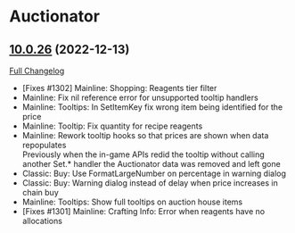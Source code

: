 # Auctionator

## [10.0.26](https://github.com/Auctionator/Auctionator/tree/10.0.26) (2022-12-13)
[Full Changelog](https://github.com/Auctionator/Auctionator/compare/10.0.25...10.0.26) 

- [Fixes #1302] Mainline: Shopping: Reagents tier filter  
- Mainline: Fix nil reference error for unsupported tooltip handlers  
- Mainline: Tooltips: In SetItemKey fix wrong item being identified for the price  
- Mainline: Tooltip: Fix quantity for recipe reagents  
- Mainline: Rework tooltip hooks so that prices are shown when data repopulates  
    Previously when the in-game APIs redid the tooltip without calling  
    another Set.* handler the Auctionator data was removed and left gone  
- Classic: Buy: Use FormatLargeNumber on percentage in warning dialog  
- Classic: Buy: Warning dialog instead of delay when price increases in chain buy  
- Mainline: Tooltips: Show full tooltips on auction house items  
- [Fixes #1301] Mainline: Crafting Info: Error when reagents have no allocations  
